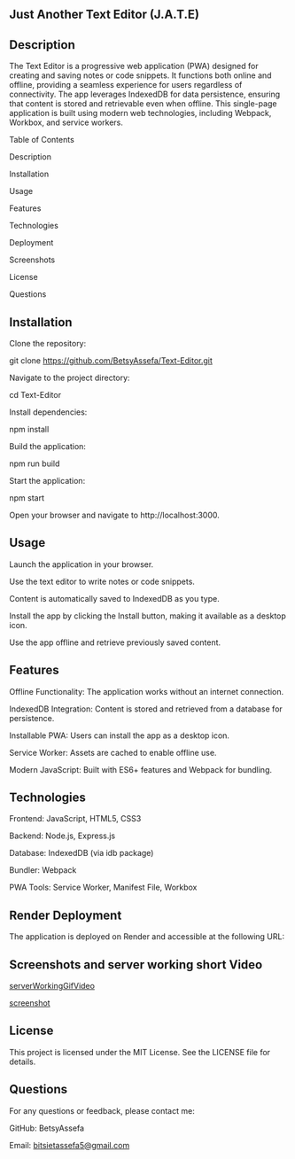 ## Just Another Text Editor (J.A.T.E)

## Description

The Text Editor is a progressive web application (PWA) designed for creating and saving notes or code snippets. It functions both online and offline, providing a seamless experience for users regardless of connectivity. The app leverages IndexedDB for data persistence, ensuring that content is stored and retrievable even when offline. This single-page application is built using modern web technologies, including Webpack, Workbox, and service workers.

Table of Contents

Description

Installation

Usage

Features

Technologies

Deployment

Screenshots

License

Questions

## Installation

Clone the repository:

git clone https://github.com/BetsyAssefa/Text-Editor.git

Navigate to the project directory:

cd Text-Editor

Install dependencies:

npm install

Build the application:

npm run build

Start the application:

npm start

Open your browser and navigate to http://localhost:3000.

## Usage

Launch the application in your browser.

Use the text editor to write notes or code snippets.

Content is automatically saved to IndexedDB as you type.

Install the app by clicking the Install button, making it available as a desktop icon.

Use the app offline and retrieve previously saved content.

## Features

Offline Functionality: The application works without an internet connection.

IndexedDB Integration: Content is stored and retrieved from a database for persistence.

Installable PWA: Users can install the app as a desktop icon.

Service Worker: Assets are cached to enable offline use.

Modern JavaScript: Built with ES6+ features and Webpack for bundling.

## Technologies

Frontend: JavaScript, HTML5, CSS3

Backend: Node.js, Express.js

Database: IndexedDB (via idb package)

Bundler: Webpack

PWA Tools: Service Worker, Manifest File, Workbox

## Render Deployment

The application is deployed on Render and accessible at the following URL:


## Screenshots and server working short Video

[serverWorkingGifVideo](https://github.com/user-attachments/assets/d4805215-ad09-4526-9852-c643f03cdd92)

[screenshot](https://github.com/user-attachments/assets/1532620a-b33d-4d2d-8631-2f295f8e019a)


## License

This project is licensed under the MIT License. See the LICENSE file for details.

## Questions

For any questions or feedback, please contact me:

GitHub: BetsyAssefa

Email: bitsietassefa5@gmail.com


